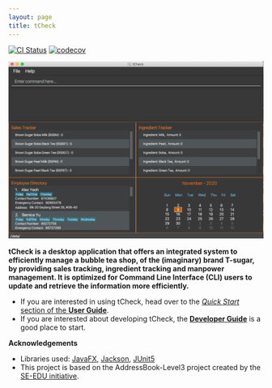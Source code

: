 ```yaml
---
layout: page
title: tCheck
---
```


[![CI Status](https://github.com/AY2021S1-CS2103T-T12-2/tp/workflows/Java%20CI/badge.svg)](https://github.com/AY2021S1-CS2103T-T12-2/tp/actions)
[![codecov](https://codecov.io/gh/AY2021S1-CS2103T-T12-2/tp/branch/master/graph/badge.svg)](https://codecov.io/gh/AY2021S1-CS2103T-T12-2/tp)

![Ui](images/Ui.png)

**tCheck is a desktop application that offers an integrated system to efficiently manage a bubble tea shop, of 
  the (imaginary) brand T-sugar, by providing sales tracking, ingredient tracking and manpower management. It is 
  optimized for Command Line Interface (CLI) users to update and retrieve the information more efficiently.**

* If you are interested in using tCheck, head over to the [_Quick Start_ section of the **User Guide**](UserGuide.html#quick-start).
* If you are interested about developing tCheck, the [**Developer Guide**](DeveloperGuide.html) is a good place to start.


**Acknowledgements**

* Libraries used: [JavaFX](https://openjfx.io/), [Jackson](https://github.com/FasterXML/jackson), [JUnit5](https://github.com/junit-team/junit5)
* This project is based on the AddressBook-Level3 project created by the [SE-EDU initiative](https://se-education.org).

